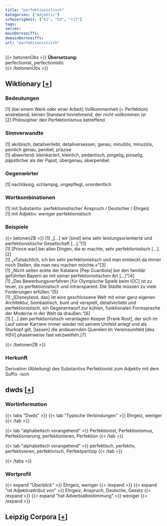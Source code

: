 ```yaml
---
title: "perfektionistisch"
kategorien: ["Adjektiv"]
schwierigkeit: ["k2", "h3", "r17"]
tags:
series:
mainDornseiffs:
domainDornseiffs:
url: "perfektionistisch"
---
```


{{< betonenÜbs >}}
**Übersetzung:**  
perfectionist, perfectionistic  
{{< /betonenÜbs >}}

## Wiktionary [[+](https://de.wiktionary.org/wiki/perfektionistisch)]

### Bedeutungen
[1] (bei einem Werk oder einer Arbeit) Vollkommenheit (= Perfektion) anstrebend; keinen Standard hinnehmend, der nicht vollkommen ist  
[2] Philosophie: den Perfektionismus betreffend  

### Sinnverwandte
[1] akribisch, detailverliebt, detailversessen, genau, minutiös, minuziös, peinlich genau, penibel, präzise  
[1] abwertend: kleinkariert, kleinlich, pedantisch, pingelig, pinselig, päpstlicher als der Papst, übergenau, überpenibel  

### Gegenwörter
[1] nachlässig, schlampig, ungepflegt, unordentlich  

### Wortkombinationen
[1] mit Substantiv: perfektionistischer Anspruch / Deutscher / Ehrgeiz  
[1] mit Adjektiv: weniger perfektionistisch  

### Beispiele
{{< betonenZB >}}
[1] „[…] wir [sind] eine sehr leistungsorientierte und perfektionistische Gesellschaft […].“[1]  
[1] [Prince war] bei allen Dingen, die er machte, sehr perfektionistisch […].[2]  
[1] „»Tatsächlich, ich bin sehr perfektionistisch und man entdeckt da immer noch Stellen, die man neu machen möchte.«“[3]  
[1] „Nicht selten eckte der Katalane [Pep Guardiola] bei den familiär geführten Bayern an mit seiner perfektionistischen Art […]“[4]  
[1] „Das Bewerbungsverfahren [für Olympische Spiele beim IOC] ist zu teuer, zu perfektionistisch und intransparent. Die  Städte müssen zu viele Forderungen erfüllen.“[5]  
[1] „[Disneyland, das] ist eine geschlossene Welt mit einer ganz eigenen Architektur, bombastisch, bunt und verspielt, detailverliebt und perfektionistisch, ein Gegenentwurf zur kühlen, funktionalen Formsprache der Moderne in der Welt da draußen.“[6]  
[1] […] den perfektionistisch veranlagten Keeper [Frank Rost], der sich im Lauf seiner Karriere immer wieder mit seinem Umfeld anlegt und als Sturkopf gilt, [lassen] die andauernden Querelen im Vereinsumfeld [des HSV] phasenweise fast verzweifeln.[7]  

{{< /betonenZB >}}
### Herkunft
Derivation (Ableitung) des Substantivs Perfektionist zum Adjektiv mit dem Suffix -isch  



## dwds [[+](https://www.dwds.de/wb/perfektionistisch)]

### Wortinformation
{{< tabs "Dwds" >}}
{{< tab "Typische Verbindungen" >}}
Ehrgeiz, weniger
{{< /tab >}}

{{< tab "alphabetisch vorangehend" >}}
Perfektionist, Perfektionismus, Perfektionierung, perfektionieren, Perfektion
{{< /tab >}}

{{< tab "alphabetisch vorangehend" >}}
perfektisch, perfektiv, perfektivieren, perfektivisch, Perfektpartizip
{{< /tab >}}

{{< /tabs >}}

### Wortprofil
{{< expand "Überblick" >}} Ehrgeiz, weniger {{< /expand >}}
{{< expand "ist Adjektivattribut von" >}} Ehrgeiz, Anspruch, Deutsche, Gesetz {{< /expand >}}
{{< expand "hat Adverbialbestimmung" >}} weniger {{< /expand >}}

## Leipzig Corpora [[+](https://corpora.uni-leipzig.de/en/res?word=perfektionistisch&corpusId=deu_newscrawl-public_2018)]


